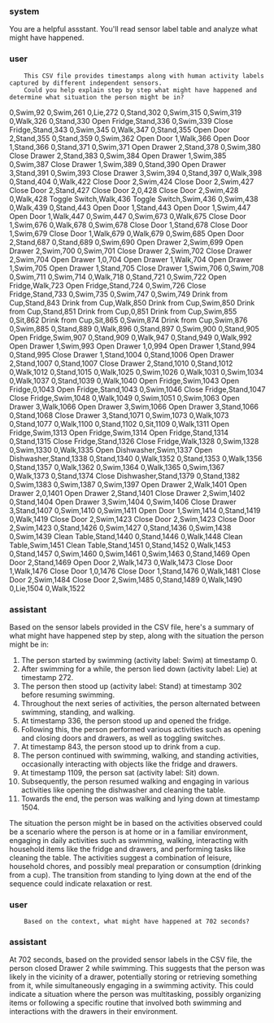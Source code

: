 ### system
You are a helpful assstant. You'll read sensor label table and analyze what might have happened.
### user

        This CSV file provides timestamps along with human activity labels captured by different independent sensors.
        Could you help explain step by step what might have happened and determine what situation the person might be in?
    
0,Swim,92
0,Swim,261
0,Lie,272
0,Stand,302
0,Swim,315
0,Swim,319
0,Walk,326
0,Stand,330
Open Fridge,Stand,336
0,Swim,339
Close Fridge,Stand,343
0,Swim,345
0,Walk,347
0,Stand,355
Open Door 2,Stand,355
0,Stand,359
0,Swim,362
Open Door 1,Walk,366
Open Door 1,Stand,366
0,Stand,371
0,Swim,371
Open Drawer 2,Stand,378
0,Swim,380
Close Drawer 2,Stand,383
0,Swim,384
Open Drawer 1,Swim,385
0,Swim,387
Close Drawer 1,Swim,389
0,Stand,390
Open Drawer 3,Stand,391
0,Swim,393
Close Drawer 3,Swim,394
0,Stand,397
0,Walk,398
0,Stand,404
0,Walk,422
Close Door 2,Swim,424
Close Door 2,Swim,427
Close Door 2,Stand,427
Close Door 2,0,428
Close Door 2,Swim,428
0,Walk,428
Toggle Switch,Walk,436
Toggle Switch,Swim,436
0,Swim,438
0,Walk,439
0,Stand,443
Open Door 1,Stand,443
Open Door 1,Swim,447
Open Door 1,Walk,447
0,Swim,447
0,Swim,673
0,Walk,675
Close Door 1,Swim,676
0,Walk,678
0,Swim,678
Close Door 1,Stand,678
Close Door 1,Swim,679
Close Door 1,Walk,679
0,Walk,679
0,Swim,685
Open Door 2,Stand,687
0,Stand,689
0,Swim,690
Open Drawer 2,Swim,699
Open Drawer 2,Swim,700
0,Swim,701
Close Drawer 2,Swim,702
Close Drawer 2,Swim,704
Open Drawer 1,0,704
Open Drawer 1,Walk,704
Open Drawer 1,Swim,705
Open Drawer 1,Stand,705
Close Drawer 1,Swim,706
0,Swim,708
0,Swim,711
0,Swim,714
0,Walk,718
0,Stand,721
0,Swim,722
Open Fridge,Walk,723
Open Fridge,Stand,724
0,Swim,726
Close Fridge,Stand,733
0,Swim,735
0,Swim,747
0,Swim,749
Drink from Cup,Stand,843
Drink from Cup,Walk,850
Drink from Cup,Swim,850
Drink from Cup,Stand,851
Drink from Cup,0,851
Drink from Cup,Swim,855
0,Sit,862
Drink from Cup,Sit,865
0,Swim,874
Drink from Cup,Swim,876
0,Swim,885
0,Stand,889
0,Walk,896
0,Stand,897
0,Swim,900
0,Stand,905
Open Fridge,Swim,907
0,Stand,909
0,Walk,947
0,Stand,949
0,Walk,992
Open Drawer 1,Swim,993
Open Drawer 1,0,994
Open Drawer 1,Stand,994
0,Stand,995
Close Drawer 1,Stand,1004
0,Stand,1006
Open Drawer 2,Stand,1007
0,Stand,1007
Close Drawer 2,Stand,1010
0,Stand,1012
0,Walk,1012
0,Stand,1015
0,Walk,1025
0,Swim,1026
0,Walk,1031
0,Swim,1034
0,Walk,1037
0,Stand,1039
0,Walk,1040
Open Fridge,Swim,1043
Open Fridge,0,1043
Open Fridge,Stand,1043
0,Swim,1046
Close Fridge,Stand,1047
Close Fridge,Swim,1048
0,Walk,1049
0,Swim,1051
0,Swim,1063
Open Drawer 3,Walk,1066
Open Drawer 3,Swim,1066
Open Drawer 3,Stand,1066
0,Stand,1068
Close Drawer 3,Stand,1071
0,Swim,1073
0,Walk,1073
0,Stand,1077
0,Walk,1100
0,Stand,1102
0,Sit,1109
0,Walk,1311
Open Fridge,Swim,1313
Open Fridge,Swim,1314
Open Fridge,Stand,1314
0,Stand,1315
Close Fridge,Stand,1326
Close Fridge,Walk,1328
0,Swim,1328
0,Swim,1330
0,Walk,1335
Open Dishwasher,Swim,1337
Open Dishwasher,Stand,1338
0,Stand,1340
0,Walk,1352
0,Stand,1353
0,Walk,1356
0,Stand,1357
0,Walk,1362
0,Swim,1364
0,Walk,1365
0,Swim,1367
0,Walk,1373
0,Stand,1374
Close Dishwasher,Stand,1379
0,Stand,1382
0,Swim,1383
0,Swim,1387
0,Swim,1397
Open Drawer 2,Walk,1401
Open Drawer 2,0,1401
Open Drawer 2,Stand,1401
Close Drawer 2,Swim,1402
0,Stand,1404
Open Drawer 3,Swim,1404
0,Swim,1406
Close Drawer 3,Stand,1407
0,Swim,1410
0,Swim,1411
Open Door 1,Swim,1414
0,Stand,1419
0,Walk,1419
Close Door 2,Swim,1423
Close Door 2,Swim,1423
Close Door 2,Swim,1423
0,Stand,1426
0,Swim,1427
0,Stand,1436
0,Swim,1438
0,Swim,1439
Clean Table,Stand,1440
0,Stand,1446
0,Walk,1448
Clean Table,Swim,1451
Clean Table,Stand,1451
0,Stand,1452
0,Walk,1453
0,Stand,1457
0,Swim,1460
0,Swim,1461
0,Swim,1463
0,Stand,1469
Open Door 2,Stand,1469
Open Door 2,Walk,1473
0,Walk,1473
Close Door 1,Walk,1476
Close Door 1,0,1476
Close Door 1,Stand,1476
0,Walk,1481
Close Door 2,Swim,1484
Close Door 2,Swim,1485
0,Stand,1489
0,Walk,1490
0,Lie,1504
0,Walk,1522

### assistant
Based on the sensor labels provided in the CSV file, here's a summary of what might have happened step by step, along with the situation the person might be in:

1. The person started by swimming (activity label: Swim) at timestamp 0.
2. After swimming for a while, the person lied down (activity label: Lie) at timestamp 272.
3. The person then stood up (activity label: Stand) at timestamp 302 before resuming swimming.
4. Throughout the next series of activities, the person alternated between swimming, standing, and walking.
5. At timestamp 336, the person stood up and opened the fridge.
6. Following this, the person performed various activities such as opening and closing doors and drawers, as well as toggling switches.
7. At timestamp 843, the person stood up to drink from a cup.
8. The person continued with swimming, walking, and standing activities, occasionally interacting with objects like the fridge and drawers.
9. At timestamp 1109, the person sat (activity label: Sit) down.
10. Subsequently, the person resumed walking and engaging in various activities like opening the dishwasher and cleaning the table.
11. Towards the end, the person was walking and lying down at timestamp 1504.

The situation the person might be in based on the activities observed could be a scenario where the person is at home or in a familiar environment, engaging in daily activities such as swimming, walking, interacting with household items like the fridge and drawers, and performing tasks like cleaning the table. The activities suggest a combination of leisure, household chores, and possibly meal preparation or consumption (drinking from a cup). The transition from standing to lying down at the end of the sequence could indicate relaxation or rest.
### user

        Based on the context, what might have happened at 702 seconds?
    
### assistant
At 702 seconds, based on the provided sensor labels in the CSV file, the person closed Drawer 2 while swimming. This suggests that the person was likely in the vicinity of a drawer, potentially storing or retrieving something from it, while simultaneously engaging in a swimming activity. This could indicate a situation where the person was multitasking, possibly organizing items or following a specific routine that involved both swimming and interactions with the drawers in their environment.
